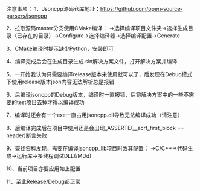 注意事项：
1、Jsoncpp源码仓库地址：https://github.com/open-source-parsers/jsoncpp

2、拉取源码master分支使用CMake编译：
->选择编译项目文件夹->选择生成目录（已存在的目录）->Configure->选择编译器->选择编译配置->Generate

3、CMake编译时提示缺少Python，安装即可

4、编译完成后会在生成目录生成.sln解决方案文件，打开解决方案并编译

5、一开始我认为只需要编译release版本来使用就可以了，后发现在Debug模式下使用release版本json内容无法解析总是报错

6、后编译jsoncpp的Debug版本，编译时一直报错，后将解决方案中的一些不需要的test项目去掉才得以编译成功

7、编译时还会有一个exe一直占用jsoncpp.dll导致无法编译成功（请注意）

8、后编译完成后在项目中使用还是会出现_ASSERTE(__acrt_first_block == header)断言失败

9、查找资料发现，需要在编译jsoncpp_lib项目时改其配置：
->C/C++->代码生成->运行库->多线程调试DLL(/MDd)

10、当前项目亦要应用如上配置

11、至此Release/Debug都正常
